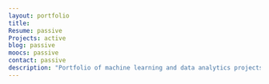 ```yaml
---
layout: portfolio
title: 
Resume: passive
Projects: active
blog: passive
moocs: passive
contact: passive
description: "Portfolio of machine learning and data analytics projects"
---
```

<link rel="canonical" href="/projects">

